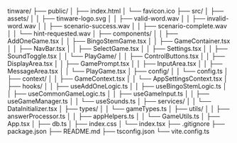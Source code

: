 tinware/
├── public/
│   ├── index.html
│   └── favicon.ico
├── src/
│   ├── assets/
│   │   ├── tinware-logo.svg
│   │   ├── valid-word.wav
│   │   ├── invalid-word.wav
│   │   ├── scenario-success.wav
│   │   ├── scenario-complete.wav
│   │   └── hint-requested.wav
│   ├── components/
│   │   ├── AddOneGame.tsx
│   │   ├── BingoStemGame.tsx
│   │   ├── GameContainer.tsx
│   │   ├── NavBar.tsx
│   │   ├── SelectGame.tsx
│   │   ├── Settings.tsx
│   │   ├── SoundToggle.tsx
│   │   └── PlayGame/
│   │       ├── ControlButtons.tsx
│   │       ├── DisplayArea.tsx
│   │       ├── GamePrompt.tsx
│   │       ├── InputArea.tsx
│   │       ├── MessageArea.tsx
│   │       └── PlayGame.tsx
│   ├── config/
│   │   └── config.ts
│   ├── context/
│   │   ├── GameContext.tsx
│   │   └── AppSettingsContext.tsx
│   ├── hooks/
│   │   ├── useAddOneLogic.ts
│   │   ├── useBingoStemLogic.ts
│   │   ├── useCommonGameLogic.ts
│   │   ├── useGameInput.ts
│   │   ├── useGameManager.ts
│   │   └── useSounds.ts
│   ├── services/
│   │   └── DataInitializer.tsx
│   ├── types/
│   │   └── gameTypes.ts
│   ├── utils/
│   │   ├── answerProcessor.ts
│   │   ├── appHelpers.ts
│   │   └── GameUtils.ts
│   ├── App.tsx
│   ├── db.ts
│   ├── index.css
│   └── index.tsx
├── .gitignore
├── package.json
├── README.md
├── tsconfig.json
└── vite.config.ts